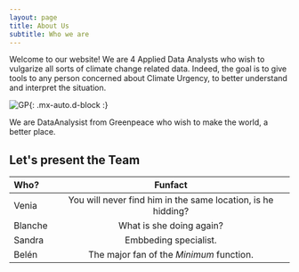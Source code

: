 ```yaml
---
layout: page
title: About Us
subtitle: Who we are
---
```


Welcome to our website! We are 4 Applied Data Analysts who wish to vulgarize all sorts of climate change related data. Indeed, the goal is to give tools to any person concerned about Climate Urgency, to better understand and interpret the situation. 

![GP](https://www.greenpeace.ch/static/planet4-switzerland-stateless/2019/05/bf050253-gp1stpmf_high_res-e1558096302432.jpg){: .mx-auto.d-block :}

We are DataAnalysist from Greenpeace who wish to make the world, a better place. 
## Let's present the Team 

| Who?  | Funfact 
| :------ |:------: |
| Venia   |You will never find him in the same location, is he hidding? |
| Blanche | What is she doing again? |
| Sandra  |Embbeding specialist.  |
| Belén   |The major fan of the _Minimum_ function.  |
